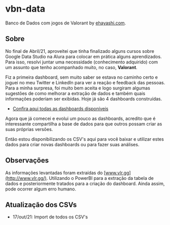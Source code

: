 
# vbn-data
Banco de Dados com jogos de Valorant by [ehayashi.com](https://ehayashi.com/).

## Sobre

No final de Abril/21, aproveitei que tinha finalizado alguns cursos sobre Google Data Studio na Alura para colocar em prática alguns aprendizados. Para isso, resolvi juntar uma necessidade (conhecimento adquirido) com um assunto que tenho acompanhado muito, no caso, **Valorant**.

Fiz a primeira dashboard, sem muito saber se estava no caminho certo e joguei no meu Twitter e LinkedIn para ver a reação e feedback das pessoas. Para a minha surpresa, foi muito bem aceita e logo surgiram algumas sugestões de como melhorar a extração de dados e também quais informações poderiam ser exibidas. Hoje já são 4 dashboards construídas.

-   [Confira aqui todas as dashboards disponíveis](https://ehayashi.com/vbn/dashboards/)

Agora que já comecei e evolui um pouco as dashboards, acredito que é interessante compartilha a base de dados para que outros possam criar as suas próprias versões.

Então estou disponibilizando os CSV's aqui para você baixar e utilizar estes dados para criar novas dashboards ou para fazer suas análises.

## Observações

As informações levantadas foram extraídas do  [www.vlr.gg](http://www.vlr.gg/). Utilizando o PowerBI para a extração da tabela de dados e posteriormente tratados para a criação do dashboard. Ainda assim, pode ocorrer algum erro humano.

##  Atualização dos CSVs

-   17/out/21: Import de todos os CSV's
